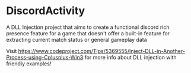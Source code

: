 # DiscordActivity

A DLL Injection project that aims to create a functional discord rich presence feature for a game that doesn't offer a built-in feature for extracting current match status or general gameplay data

Visit https://www.codeproject.com/Tips/5369555/Inject-DLL-in-Another-Process-using-Cplusplus-Win3 for more info about DLL injection with friendly examples!